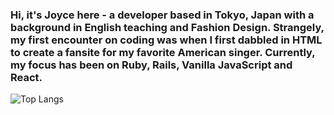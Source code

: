 ### Hi, it's Joyce here - a developer based in Tokyo, Japan with a background in English teaching and Fashion Design.  Strangely, my first encounter on coding was when I first dabbled in HTML to create a fansite for my favorite American singer.  Currently, my focus has been on Ruby, Rails, Vanilla JavaScript and React.

![Top Langs](https://github-readme-stats.vercel.app/api/top-langs/?username=jshizuki&layout=compact&exclude_repo=my-new-theme)

<!--
**jshizuki/jshizuki** is a ✨ _special_ ✨ repository because its `README.md` (this file) appears on your GitHub profile.
